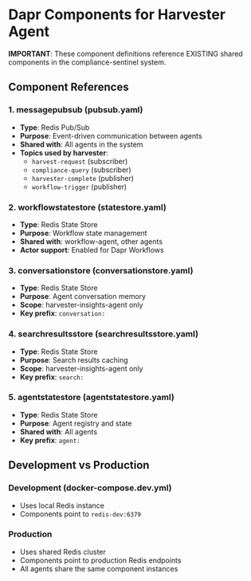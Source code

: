 # Dapr Components for Harvester Agent

**IMPORTANT**: These component definitions reference EXISTING shared components in the compliance-sentinel system.

## Component References

### 1. messagepubsub (pubsub.yaml)
- **Type**: Redis Pub/Sub
- **Purpose**: Event-driven communication between agents
- **Shared with**: All agents in the system
- **Topics used by harvester**:
  - `harvest-request` (subscriber)
  - `compliance-query` (subscriber)  
  - `harvester-complete` (publisher)
  - `workflow-trigger` (publisher)

### 2. workflowstatestore (statestore.yaml)
- **Type**: Redis State Store
- **Purpose**: Workflow state management
- **Shared with**: workflow-agent, other agents
- **Actor support**: Enabled for Dapr Workflows

### 3. conversationstore (conversationstore.yaml)
- **Type**: Redis State Store
- **Purpose**: Agent conversation memory
- **Scope**: harvester-insights-agent only
- **Key prefix**: `conversation:`

### 4. searchresultsstore (searchresultsstore.yaml)
- **Type**: Redis State Store
- **Purpose**: Search results caching
- **Scope**: harvester-insights-agent only
- **Key prefix**: `search:`

### 5. agentstatestore (agentstatestore.yaml)
- **Type**: Redis State Store
- **Purpose**: Agent registry and state
- **Shared with**: All agents
- **Key prefix**: `agent:`

## Development vs Production

### Development (docker-compose.dev.yml)
- Uses local Redis instance
- Components point to `redis-dev:6379`

### Production
- Uses shared Redis cluster
- Components point to production Redis endpoints
- All agents share the same component instances
